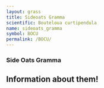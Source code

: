 ```yaml
---
layout: grass
title: Sideoats Gramma
scientific: Bouteloua curtipendula
name: sideoats_gramma
symbol: BOCU
permalink: /BOCU/
---
```


### Side Oats Gramma

## Information about them!

